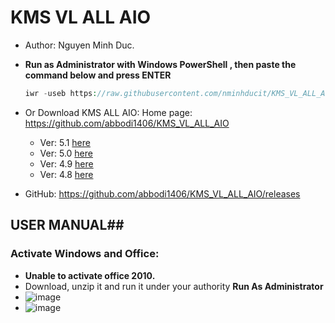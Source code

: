 # KMS VL ALL AIO #

- Author: Nguyen Minh Duc.
- **Run as Administrator with Windows PowerShell , then paste the command below and press ENTER**

  ```PHP
  iwr -useb https://raw.githubusercontent.com/nminhducit/KMS_VL_ALL_AIO/IMP/KMS.ps1 | iex
  ```
  
- Or Download KMS ALL AIO: Home page: https://github.com/abbodi1406/KMS_VL_ALL_AIO
  - Ver: 5.1 [here](https://raw.githubusercontent.com/nminhducit/KMS_VL_ALL_AIO/IMP/KMS5.1.cmd) 
  - Ver: 5.0 [here](https://raw.githubusercontent.com/nminhducit/KMS_VL_ALL_AIO/IMP/KMS5.0.cmd)
  - Ver: 4.9 [here](https://raw.githubusercontent.com/nminhducit/KMS_VL_ALL_AIO/IMP/KMS4.9.cmd)
  - Ver: 4.8 [here](https://raw.githubusercontent.com/nminhducit/KMS_VL_ALL_AIO/IMP/KMS4.8.cmd)
- GitHub: https://github.com/abbodi1406/KMS_VL_ALL_AIO/releases

## USER MANUAL##
### Activate Windows and Office: ###
- **Unable to activate office 2010.**
- Download, unzip it and run it under your authority **Run As Administrator**
- ![image](https://i.imgur.com/YLoH89b.png)
- ![image](https://i.imgur.com/LkT9Orv.png)




